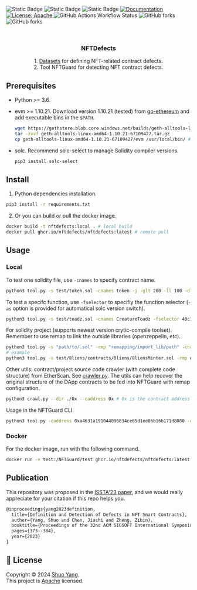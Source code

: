 <p>
  <img alt="Static Badge" src="https://img.shields.io/badge/python-3.6-blue">
  <img alt="Static Badge" src="https://img.shields.io/badge/ubuntu-20.04-yellow">
  <img alt="Static Badge" src="https://img.shields.io/badge/docker-v0.1-purple">
  <a href="doc url" target="_blank">
    <img alt="Documentation" src="https://img.shields.io/badge/documentation-yes-brightgreen.svg" />
  </a>
  <a href="LICSEN" target="_blank">
    <img alt="License: Apache" src="https://img.shields.io/badge/License-Apache-yellow.svg" />
  </a>
  <img alt="GitHub Actions Workflow Status" src="https://img.shields.io/github/actions/workflow/status/NFTDefects/nftdefects/publish-docker-image.yml">
  <img alt="GitHub forks" src="https://img.shields.io/github/forks/NFTDefects/nftdefects">
  <img alt="GitHub forks" src="https://img.shields.io/github/stars/NFTDefects/nftdefects">
</p>

<br />
<div align="center">

  <h3 align="center">NFTDefects</h3>

  <p align="center">
    1. <a href='./defects_definition/README.md'>Datasets</a> for defining NFT-related contract defects.
    <br/>
    2. Tool NFTGuard for detecting NFT contract defects.
    <br />
  </p>
</div>

## Prerequisites

-   Python >= 3.6.
-   evm >= 1.10.21.
    Download version 1.10.21 (tested) from [go-ethereum](https://geth.ethereum.org/downloads) and add executable bins in the `$PATH`.

    ```sh
    wget https://gethstore.blob.core.windows.net/builds/geth-alltools-linux-amd64-1.10.21-67109427.tar.gz
    tar -zxvf geth-alltools-linux-amd64-1.10.21-67109427.tar.gz
    cp geth-alltools-linux-amd64-1.10.21-67109427/evm /usr/local/bin/ #$PATH
    ```

-   solc.
    Recommend solc-select to manage Solidity compiler versions.

    ```sh
    pip3 install solc-select
    ```

## Install

1. Python dependencies installation.

```sh
pip3 install -r requirements.txt
```

2. Or you can build or pull the docker image.

```sh
docker build -t nftdefects:local . # local build
docker pull ghcr.io/nftdefects/nftdefects:latest # remote pull
```

## Usage

### Local

To test one solidity file, use `-cnames` to specify contract name.

```sh
python3 tool.py -s test/token.sol -cnames token -j -glt 200 -ll 100 -dl 500
```

To test a specifc function, use `-fselector` to specifiy the function selector (`-as` option is provided for automatical solc version switch).

```sh
python3 tool.py -s test/toadz.sol -cnames CreatureToadz -fselector 40c10f19 -as
```

For solidity project (supports newest version crytic-compile toolset). Remember to use remap to link the outside libraries (openzeppelin, etc).

```sh
python3 tool.py -s "path/to/.sol" -rmp "remapping/import_lib/path" -cnames "contract name"
# example
python3 tool.py -s test/8liens/contracts/8liens/8liensMinter.sol -rmp erc721a=test/8liens/erc721a @openzeppelin=test/8liens/@openzeppelin -cnames \$8liensMinter -ll 50 -glt 60
```

Other utils: contract/project source code crawler (with complete code structure) from EtherScan. See <a href='./crawler/crawl.py'>crawler.py</a>. The utils can help recover the original structure of the DApp contracts to be fed into NFTGuard with remap configuration.

```sh
python3 crawl.py --dir ./0x --caddress 0x # 0x is the contract address
```

Usage in the NFTGuard CLI.

```sh
python3 tool.py -caddress 0xa4631a191044096834ce65d1ee86b16b171d8080 -cnames CreatureToadz -fselector 40c10f19
```

### Docker

For the docker image, run with the following command.

```sh
docker run -v test:/NFTGuard/test ghcr.io/nftdefects/nftdefects:latest -s test/token.sol -cnames token -j
```

## Publication

This repository was proposed in the [ISSTA'23 paper](<(https://dl.acm.org/doi/10.1145/3597926.3598063).>), and we would really appreciate for your citation if this repo helps you.

```latex
@inproceedings{yang2023definition,
  title={Definition and Detection of Defects in NFT Smart Contracts},
  author={Yang, Shuo and Chen, Jiachi and Zheng, Zibin},
  booktitle={Proceedings of the 32nd ACM SIGSOFT International Symposium on Software Testing and Analysis},
  pages={373--384},
  year={2023}
}
```

## 📝 License

Copyright © 2024 [Shuo Yang](https://github.com/shuo-young).<br />
This project is [Apache](https://github.com/NFTDefects/nftdefects/blob/master/LICENSE) licensed.
